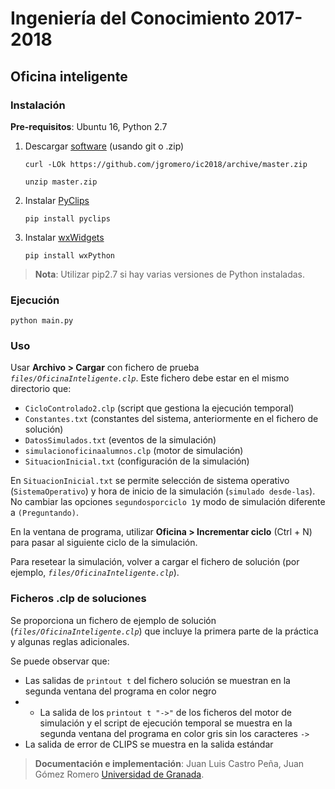 # Ingeniería del Conocimiento 2017-2018

## Oficina inteligente

### Instalación

**Pre-requisitos**: Ubuntu 16, Python 2.7

1. Descargar [software](https://github.com/jgromero/ic2018) (usando git o .zip)

    `curl -LOk https://github.com/jgromero/ic2018/archive/master.zip`
    
    `unzip master.zip`

2. Instalar [PyClips](http://pyclips.sourceforge.net/web/)

    `pip install pyclips`

3. Instalar [wxWidgets](https://wxpython.org)

    `pip install wxPython`

> **Nota**: Utilizar pip2.7 si hay varias versiones de Python instaladas.

### Ejecución

    python main.py

### Uso
Usar **Archivo > Cargar** con fichero de prueba *`files/OficinaInteligente.clp`*. Este fichero debe estar en el mismo directorio que:

- `CicloControlado2.clp` (script que gestiona la ejecución temporal)
- `Constantes.txt` (constantes del sistema, anteriormente en el fichero de solución)
- `DatosSimulados.txt` (eventos de la simulación)
- `simulacionoficinaalumnos.clp` (motor de simulación)
- `SituacionInicial.txt` (configuración de la simulación)

En `SituacionInicial.txt` se permite selección de sistema operativo (`SistemaOperativo`) y hora de inicio de la simulación (`simulado desde-las`). No cambiar las opciones `segundosporciclo 1`y modo de simulación diferente a `(Preguntando)`.

En la ventana de programa, utilizar **Oficina > Incrementar ciclo** (Ctrl + N) para pasar al siguiente ciclo de la simulación.

Para resetear la simulación, volver a cargar el fichero de solución (por ejemplo, *`files/OficinaInteligente.clp`*).

### Ficheros .clp de soluciones
Se proporciona un fichero de ejemplo de solución (*`files/OficinaInteligente.clp`*) que incluye la primera parte de la práctica y algunas reglas adicionales.

Se puede observar que:

- Las salidas de `printout t` del fichero solución se muestran en la segunda ventana del programa en color negro
- - La salida de los `printout t "->"` de los ficheros del motor de simulación y el script de ejecución temporal se muestra en la segunda ventana del programa en color gris sin los caracteres `->`
- La salida de error de CLIPS se muestra en la salida estándar

> **Documentación e implementación**: Juan Luis Castro Peña, Juan Gómez Romero [Universidad de Granada](http://www.ugr.es).